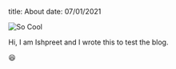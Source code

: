 title: About
date: 07/01/2021

![So Cool][my_sweet_photo]

Hi, I am Ishpreet and I wrote this to test the blog.

😆

[my_sweet_photo]: {static}/images/my_img.jpg